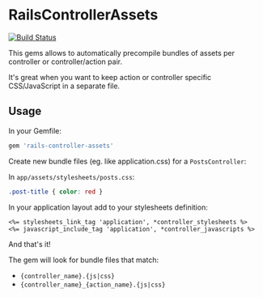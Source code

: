 # RailsControllerAssets

[![Build Status](https://travis-ci.org/pusewicz/rails-controller-assets.png?branch=master)](https://travis-ci.org/pusewicz/rails-controller-assets)

This gems allows to automatically precompile bundles of assets per controller or controller/action pair.

It's great when you want to keep action or controller specific CSS/JavaScript in a separate file.

## Usage

In your Gemfile:

```ruby
gem 'rails-controller-assets'
```

Create new bundle files (eg. like application.css) for a `PostsController`:

In `app/assets/stylesheets/posts.css`:

```css
.post-title { color: red }
```

In your application layout add to your stylesheets definition:

```erb
<%= stylesheets_link_tag 'application', *controller_stylesheets %>
<%= javascript_include_tag 'application', *controller_javascripts %>
```

And that's it!

The gem will look for bundle files that match:

* `{controller_name}.{js|css}`
* `{controller_name}_{action_name}.{js|css}`
